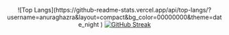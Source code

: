 
<p align="center">
  ![Top Langs](https://github-readme-stats.vercel.app/api/top-langs/?username=anuraghazra&layout=compact&bg_color=00000000&theme=date_night )

 
  <a href="https://git.io/streak-stats">
    <img src="https://github-readme-streak-stats.herokuapp.com?user=AntonioNoguera&theme=dark&hide_border=true&locale=es&date_format=M%20j%5B%2C%20Y%5D&exclude_days=Sun&card_width=534&fire=E9EB1B&background=EB000000" alt="GitHub Streak">
  </a>
</p>
